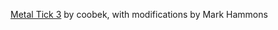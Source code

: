 [Metal Tick 3](https://freesound.org/people/coobek/sounds/185609/) by coobek, with modifications by Mark Hammons 
